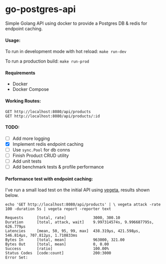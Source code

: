 # go-postgres-api
Simple Golang API using docker to provide a Postgres DB & redis for endpoint caching.

#### Usage:

To run in development mode with hot reload:
`make run-dev`

To run a production build:
`make run-prod`

#### Requirements
- Docker
- Docker Compose

#### Working Routes:
```
GET http://localhost:8080/api/products
GET http://localhost:8080/api/products/:id
```

#### TODO:
- [ ] Add more logging
- [x] Implement redis endpoint caching
- [ ] Use `sync.Pool` for db conns
- [ ] Finish Product CRUD utility
- [ ] Add unit tests
- [ ] Add benchmark tests & profile performance

#### Performance test with endpoint caching:
I've run a small load test on the initial API using [vegeta](https://github.com/tsenart/vegeta), results shown below.

`echo 'GET http://localhost:8080/api/products' | \
    vegeta attack -rate 100 -duration 5s | vegeta report -reporter text`

```
Requests      [total, rate]            3000, 300.10
Duration      [total, attack, wait]    9.997314574s, 9.996687795s, 626.779µs
Latencies     [mean, 50, 95, 99, max]  438.319µs, 421.598µs, 546.814µs, 707.812µs, 1.710833ms
Bytes In      [total, mean]            963000, 321.00
Bytes Out     [total, mean]            0, 0.00
Success       [ratio]                  100.00%
Status Codes  [code:count]             200:3000
Error Set:
```
